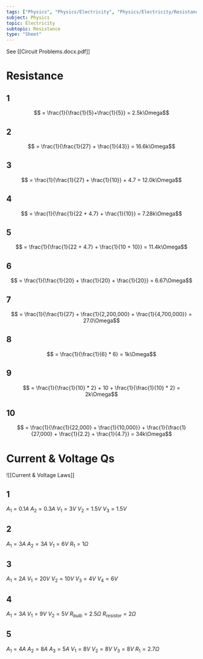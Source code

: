 ```yaml
---
tags: ["Physics", "Physics/Electricity", "Physics/Electricity/Resistance"]
subject: Physics
topic: Electricity
subtopic: Resistance
type: "Sheet"
---
```


See [[Circuit Problems.docx.pdf]]

# Resistance

## 1
$$ = \frac{1}{\frac{1}{5}+\frac{1}{5}} = 2.5k\Omega$$

## 2
$$ = \frac{1}{\frac{1}{27} + \frac{1}{43}} = 16.6k\Omega$$

## 3
$$ = \frac{1}{\frac{1}{27} + \frac{1}{10}} + 4.7 = 12.0k\Omega$$

## 4
$$ = \frac{1}{\frac{1}{22 + 4.7} + \frac{1}{10}} = 7.28k\Omega$$

## 5
$$ = \frac{1}{\frac{1}{22 + 4.7} + \frac{1}{10 + 10}} = 11.4k\Omega$$

## 6
$$ = \frac{1}{\frac{1}{20} + \frac{1}{20} + \frac{1}{20}} = 6.67\Omega$$

## 7
$$ = \frac{1}{\frac{1}{27} + \frac{1}{2,200,000} + \frac{1}{4,700,000}} = 27.0\Omega$$

## 8
$$ = \frac{1}{\frac{1}{6} * 6} = 1k\Omega$$

## 9
$$ = \frac{1}{\frac{1}{10} * 2} + 10 + \frac{1}{\frac{1}{10} * 2} = 2k\Omega$$

## 10
$$ = \frac{1}{\frac{1}{22,000} + \frac{1}{10,000}} + \frac{1}{\frac{1}{27,000} + \frac{1}{2.2} + \frac{1}{4.7}} = 34k\Omega$$


# Current & Voltage Qs

![[Current & Voltage Laws]]

## 1

$A_1 = 0.1A$
$A_2 = 0.3A$
$V_1 = 3V$
$V_2 = 1.5V$
$V_3 = 1.5V$

## 2

$A_1 = 3A$
$A_2 = 3A$
$V_1 = 6V$
$R_1 = 1\Omega$

## 3

$A_1 = 2A$
$V_1 = 20V$
$V_2 = 10V$
$V_3 = 4V$
$V_4 = 6V$

## 4

$A_1 = 3A$
$V_1 =9V$
$V_2 =5V$
$R_{bulb} = 2.5\Omega$
$R_{resistor} = 2\Omega$

## 5

$A_1 = 4A$
$A_2 = 8A$
$A_3 = 5A$
$V_1 = 8V$
$V_2 = 8V$
$V_3 = 8V$
$R_1 = 2.7\Omega$